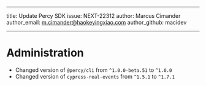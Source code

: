 ---
title: Update Percy SDK
issue: NEXT-22312
author: Marcus Cimander
author_email: m.cimander@haokeyingxiao.com
author_github: macidev
___
# Administration
* Changed version of `@percy/cli` from `^1.0.0-beta.51` to `^1.0.0`
* Changed version of `cypress-real-events` from `^1.5.1` to `^1.7.1`
